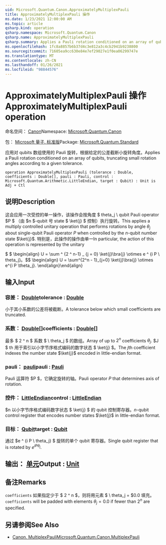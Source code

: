 ```yaml
---
uid: Microsoft.Quantum.Canon.ApproximatelyMultiplexPauli
title: ApproximatelyMultiplexPauli 操作
ms.date: 1/23/2021 12:00:00 AM
ms.topic: article
qsharp.kind: operation
qsharp.namespace: Microsoft.Quantum.Canon
qsharp.name: ApproximatelyMultiplexPauli
qsharp.summary: Applies a Pauli rotation conditioned on an array of qubits, truncating small rotation angles according to a given tolerance.
ms.openlocfilehash: 1fc8a8857b6b37d4c3e812a3c4cb2941b9238800
ms.sourcegitcommit: 71605ea9cc630e84e7ef29027e1f0ea06299747e
ms.translationtype: MT
ms.contentlocale: zh-CN
ms.lasthandoff: 01/26/2021
ms.locfileid: "98844576"
---
```

# <a name="approximatelymultiplexpauli-operation"></a><span data-ttu-id="e41c5-102">ApproximatelyMultiplexPauli 操作</span><span class="sxs-lookup"><span data-stu-id="e41c5-102">ApproximatelyMultiplexPauli operation</span></span>

<span data-ttu-id="e41c5-103">命名空间： [Canon](xref:Microsoft.Quantum.Canon)</span><span class="sxs-lookup"><span data-stu-id="e41c5-103">Namespace: [Microsoft.Quantum.Canon](xref:Microsoft.Quantum.Canon)</span></span>

<span data-ttu-id="e41c5-104">包： [Microsoft 量子. 标准版](https://nuget.org/packages/Microsoft.Quantum.Standard)</span><span class="sxs-lookup"><span data-stu-id="e41c5-104">Package: [Microsoft.Quantum.Standard](https://nuget.org/packages/Microsoft.Quantum.Standard)</span></span>


<span data-ttu-id="e41c5-105">应用对 qubits 数组使用的 Pauli 旋转，根据给定的公差截断小旋转角度。</span><span class="sxs-lookup"><span data-stu-id="e41c5-105">Applies a Pauli rotation conditioned on an array of qubits, truncating small rotation angles according to a given tolerance.</span></span>

```qsharp
operation ApproximatelyMultiplexPauli (tolerance : Double, coefficients : Double[], pauli : Pauli, control : Microsoft.Quantum.Arithmetic.LittleEndian, target : Qubit) : Unit is Adj + Ctl
```


## <a name="description"></a><span data-ttu-id="e41c5-106">说明</span><span class="sxs-lookup"><span data-stu-id="e41c5-106">Description</span></span>

<span data-ttu-id="e41c5-107">这会应用一次受控的单一操作，该操作会按角度 $ theta_j \ qubit Pauli operator $P $ （由 $n $-qubit 号 state $ \ket{j} $ 控制）执行旋转。</span><span class="sxs-lookup"><span data-stu-id="e41c5-107">This applies a multiply controlled unitary operation that performs rotations by angle $\theta_j$ about single-qubit Pauli operator $P$ when controlled by the $n$-qubit number state $\ket{j}$.</span></span>
<span data-ttu-id="e41c5-108">特别是，此操作的操作由单一</span><span class="sxs-lookup"><span data-stu-id="e41c5-108">In particular, the action of this operation is represented by the unitary</span></span>

<span data-ttu-id="e41c5-109">$ $ \begin{align} U = \sum ^ {2 ^ n-1} _ {j = 0} \ket{j}\bra{j} \otimes e ^ {i P \ theta_j}。</span><span class="sxs-lookup"><span data-stu-id="e41c5-109">$$ \begin{align} U = \sum^{2^n - 1}_{j=0} \ket{j}\bra{j} \otimes e^{i P \theta_j}.</span></span>
<span data-ttu-id="e41c5-110">\end{align}</span><span class="sxs-lookup"><span data-stu-id="e41c5-110">\end{align}</span></span>

##

## <a name="input"></a><span data-ttu-id="e41c5-111">输入</span><span class="sxs-lookup"><span data-stu-id="e41c5-111">Input</span></span>

### <a name="tolerance--double"></a><span data-ttu-id="e41c5-112">容差： [Double](xref:microsoft.quantum.lang-ref.double)</span><span class="sxs-lookup"><span data-stu-id="e41c5-112">tolerance : [Double](xref:microsoft.quantum.lang-ref.double)</span></span>

<span data-ttu-id="e41c5-113">小于其小系数的公差将被截断。</span><span class="sxs-lookup"><span data-stu-id="e41c5-113">A tolerance below which small coefficients are truncated.</span></span>


### <a name="coefficients--double"></a><span data-ttu-id="e41c5-114">系数： [Double](xref:microsoft.quantum.lang-ref.double)[]</span><span class="sxs-lookup"><span data-stu-id="e41c5-114">coefficients : [Double](xref:microsoft.quantum.lang-ref.double)[]</span></span>

<span data-ttu-id="e41c5-115">最多 $ 2 ^ n $ 系数 $ \ theta_j $ 的数组。</span><span class="sxs-lookup"><span data-stu-id="e41c5-115">Array of up to $2^n$ coefficients $\theta_j$.</span></span> <span data-ttu-id="e41c5-116">$J $ th 用于索引以小字节序格式编码的数字状态 $ \ket{j} $。</span><span class="sxs-lookup"><span data-stu-id="e41c5-116">The $j$th coefficient indexes the number state $\ket{j}$ encoded in little-endian format.</span></span>


### <a name="pauli--pauli"></a><span data-ttu-id="e41c5-117">pauli： [pauli](xref:microsoft.quantum.lang-ref.pauli)</span><span class="sxs-lookup"><span data-stu-id="e41c5-117">pauli : [Pauli](xref:microsoft.quantum.lang-ref.pauli)</span></span>

<span data-ttu-id="e41c5-118">Pauli 运算符 $P $，它确定旋转的轴。</span><span class="sxs-lookup"><span data-stu-id="e41c5-118">Pauli operator $P$ that determines axis of rotation.</span></span>


### <a name="control--littleendian"></a><span data-ttu-id="e41c5-119">控件： [LittleEndian](xref:Microsoft.Quantum.Arithmetic.LittleEndian)</span><span class="sxs-lookup"><span data-stu-id="e41c5-119">control : [LittleEndian](xref:Microsoft.Quantum.Arithmetic.LittleEndian)</span></span>

<span data-ttu-id="e41c5-120">$n 以小字节序格式编码数字状态 $ \ket{j} $ 的 qubit 控制寄存器。</span><span class="sxs-lookup"><span data-stu-id="e41c5-120">$n$-qubit control register that encodes number states $\ket{j}$ in little-endian format.</span></span>


### <a name="target--qubit"></a><span data-ttu-id="e41c5-121">目标： [Qubit](xref:microsoft.quantum.lang-ref.qubit)</span><span class="sxs-lookup"><span data-stu-id="e41c5-121">target : [Qubit](xref:microsoft.quantum.lang-ref.qubit)</span></span>

<span data-ttu-id="e41c5-122">通过 $e ^ {i P \ theta_j} $ 旋转的单个 qubit 寄存器。</span><span class="sxs-lookup"><span data-stu-id="e41c5-122">Single qubit register that is rotated by $e^{i P \theta_j}$.</span></span>



## <a name="output--unit"></a><span data-ttu-id="e41c5-123">输出： [单元](xref:microsoft.quantum.lang-ref.unit)</span><span class="sxs-lookup"><span data-stu-id="e41c5-123">Output : [Unit](xref:microsoft.quantum.lang-ref.unit)</span></span>



## <a name="remarks"></a><span data-ttu-id="e41c5-124">备注</span><span class="sxs-lookup"><span data-stu-id="e41c5-124">Remarks</span></span>

<span data-ttu-id="e41c5-125">`coefficients` 如果指定少于 $ 2 ^ n $，则将用元素 $ \ theta_j = $0.0 填充。</span><span class="sxs-lookup"><span data-stu-id="e41c5-125">`coefficients` will be padded with elements $\theta_j = 0.0$ if fewer than $2^n$ are specified.</span></span>

## <a name="see-also"></a><span data-ttu-id="e41c5-126">另请参阅</span><span class="sxs-lookup"><span data-stu-id="e41c5-126">See Also</span></span>

- [<span data-ttu-id="e41c5-127">Canon. MultiplexPauli</span><span class="sxs-lookup"><span data-stu-id="e41c5-127">Microsoft.Quantum.Canon.MultiplexPauli</span></span>](xref:Microsoft.Quantum.Canon.MultiplexPauli)